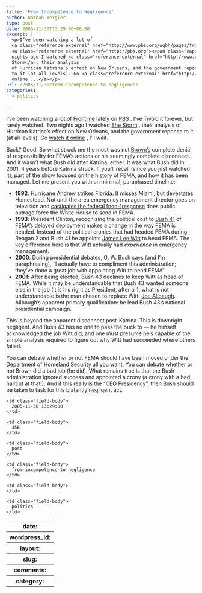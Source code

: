 ```yaml
---
title: 'From Incompetence to Negligence'
author: Nathan Yergler
type: post
date: 2005-11-30T13:29:00+00:00
excerpt: |
  <p>I’ve been watching a lot of
  <a class="reference external" href="http://www.pbs.org/wgbh/pages/frontline/">Frontline</a> lately on
  <a class="reference external" href="http://pbs.org"><span class="caps">PBS</span></a>. I’ve Tivo’d it forever, but rarely watched. Two
  nights ago I watched <a class="reference external" href="http://www.pbs.org/wgbh/pages/frontline/storm/">The
  Storm</a>, their analysis
  of Hurrican Katrina’s effect on New Orleans, and the government reponse
  to it (at all levels). Go <a class="reference external" href="http://www.pbs.org/wgbh/pages/frontline/storm/view/">watch it
  online ...</a></p>
url: /2005/11/30/from-incompetence-to-negligence/
categories:
  - politics

---
```

I’ve been watching a lot of [Frontline][1]  lately on [<span class="caps">PBS</span>][2] . I’ve Tivo’d it forever, but rarely watched. Two nights ago I watched [The Storm][3] , their analysis of Hurrican Katrina’s effect on New Orleans, and the government reponse to it (at all levels). Go [watch it online][4] , I’ll wait.

Back? Good. So what struck me the most was not [Brown’s][5]  complete denial of responsibility for <span class="caps">FEMA</span>’s actions or his seemingly complete disconnect. And it wasn’t what Bush did after Katrina, either. It was what Bush did in 2001, 4 years before Katrina struck. If you’ll recall (since you just watched it), part of the show focused on the history of <span class="caps">FEMA</span>, and how it has been managed. Let me present you with an minimal, paraphased timeline:

<ul class="simple">
  <li>
    <strong>1992</strong>: <a class="reference external" href="http://en.wikipedia.org/wiki/Hurricane_Andrew">Hurricane Andrew</a> strikes Florida. It misses Miami, but devestates Homestead. Not until the area emergency management director goes on television and <a class="reference external" href="http://en.wikipedia.org/wiki/FEMA#Hurricane_Andrew_-_1992">castigates the federal [non-]response</a> does public outrage force the White House to send in <span class="caps">FEMA</span>.
  </li>
  <li>
    <strong>1993</strong>: President Clinton, recognizing the political cost to <a class="reference external" href="http://en.wikipedia.org/wiki/George_H._W._Bush">Bush 41</a> of <span class="caps">FEMA</span>’s delayed deployment makes a change in the way <span class="caps">FEMA</span> is headed. Instead of the political cronies that had headed <span class="caps">FEMA</span> during Reagan 2 and Bush 41 he appoints <a class="reference external" href="http://en.wikipedia.org/wiki/James_Lee_Witt">James Lee Witt</a> to head <span class="caps">FEMA</span>. The key difference here is that Witt actually had <em>experience</em> in emergency management.
  </li>
  <li>
    <strong>2000</strong>: During presidential debates, <span class="caps">G. W.</span> Bush says (and I’m paraphrasing), “I actually have to compliment this administration; they’ve done a great job with appointing Witt to head <span class="caps">FEMA</span>”
  </li>
  <li>
    <strong>2001</strong>: After being elected, Bush 43 declines to keep Witt as head of <span class="caps">FEMA</span>. While it may be understandable that Bush 43 wanted someone else in the job (it is his right as President, after all), what is not understandable is the man chosen to replace Witt: <a class="reference external" href="http://en.wikipedia.org/wiki/Joe_Allbaugh">Joe Allbaugh</a>. Allbaugh’s apparent primary qualification: he lead Bush 43’s national presidential campaign.
  </li>
</ul>

This is beyond the apparent disconnect post-Katrina. This is downright negligent. And Bush 43 has no one to pass the buck to — he himself acknowledged the job Witt did, and one must presume he’s capable of the simple analysis required to figure out why Witt had succeeded where others failed.

You can debate whether or not <span class="caps">FEMA</span> should have been moved under the Department of Homeland Security all you want. You can debate whether or not Brown did a bad job (he did). What remains true is that the Bush administration ignored success and appointed a crony (a crony with a bad haircut at that!). And if this really is the “<span class="caps">CEO</span> Presidency”, then Bush should be taken to task for this blatantly negligent act.

<table class="docutils field-list" frame="void" rules="none">
  <col class="field-name" /> <col class="field-body" /> <tr class="field">
    <th class="field-name">
      date:
    </th>

    <td class="field-body">
      2005-11-30 13:29:00
    </td>
  </tr>

  <tr class="field">
    <th class="field-name">
      wordpress_id:
    </th>

    <td class="field-body">
      356
    </td>
  </tr>

  <tr class="field">
    <th class="field-name">
      layout:
    </th>

    <td class="field-body">
      post
    </td>
  </tr>

  <tr class="field">
    <th class="field-name">
      slug:
    </th>

    <td class="field-body">
      from-incompetence-to-negligence
    </td>
  </tr>

  <tr class="field">
    <th class="field-name">
      comments:
    </th>

    <td class="field-body">
    </td>
  </tr>

  <tr class="field">
    <th class="field-name">
      category:
    </th>

    <td class="field-body">
      politics
    </td>
  </tr>
</table>

 [1]: http://www.pbs.org/wgbh/pages/frontline/
 [2]: http://pbs.org
 [3]: http://www.pbs.org/wgbh/pages/frontline/storm/
 [4]: http://www.pbs.org/wgbh/pages/frontline/storm/view/
 [5]: http://en.wikipedia.org/wiki/Michael_D._Brown
